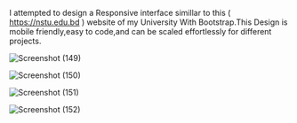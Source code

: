  I attempted to design a Responsive interface simillar to this ( https://nstu.edu.bd ) website of my University With Bootstrap.This Design is  mobile friendly,easy to code,and can be scaled effortlessly for different projects.
 
![Screenshot (149)](https://github.com/Ajij120386/University_Website/assets/66430791/f143d1d7-08a2-4ba4-a551-4ce9e52a1db2)


![Screenshot (150)](https://github.com/Ajij120386/University_Website/assets/66430791/cffc083d-f3f6-4a8f-979b-d7d6fec7adcc)





![Screenshot (151)](https://github.com/Ajij120386/University_Website/assets/66430791/16c348cf-18e9-4ed9-8b4f-fb1346bd744c)


![Screenshot (152)](https://github.com/Ajij120386/University_Website/assets/66430791/63a085b0-32e8-404d-95ef-bd0f2dfb9145)
